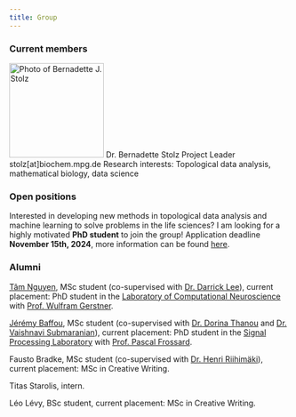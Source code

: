 ```yaml
---
title: Group
---
```


### Current members

<img src="/images/group_fotos/Stolz_lowRes.jpg" alt="Photo of Bernadette J. Stolz" width="170" />  
Dr. Bernadette Stolz  
Project Leader  
stolz[at]biochem.mpg.de  
Research interests: Topological data analysis, mathematical biology, data science  

### Open positions

Interested in developing new methods in topological data analysis and machine learning to solve problems in the life sciences? I am looking for a highly motivated **PhD student** to join the group! Application deadline **November 15th, 2024**, more information can be found [here](https://recruitingapp-5446.de.umantis.com/Vacancies/517/Description/2).


### Alumni

[Tâm Nguyen](https://people.epfl.ch/tam.nguyen?lang=en), MSc student (co-supervised with [Dr. Darrick Lee](https://darricklee.com)), current placement: PhD student in the [Laboratory of Computational Neuroscience](https://www.epfl.ch/labs/lcn/) with [Prof. Wulfram Gerstner](https://lcnwww.epfl.ch/gerstner/).

[Jérémy Baffou](https://people.epfl.ch/jeremy.baffou?lang=en), MSc student (co-supervised with [Dr. Dorina Thanou](https://people.epfl.ch/dorina.thanou?lang=en) and [Dr. Vaishnavi Submaranian](https://people.epfl.ch/vaishnavi.subramanian?lang=en)), current placement: PhD student in the [Signal Processing Laboratory](https://www.epfl.ch/labs/lts4/) with [Prof. Pascal Frossard](https://www.epfl.ch/labs/lts4/people/people-current/frossard/).

Fausto Bradke, MSc student (co-supervised with [Dr. Henri Riihimäki](https://www.kth.se/profile/henrir?l=en)), current placement: MSc in Creative Writing.

Titas Starolis, intern.

Léo Lévy, BSc student, current placement: MSc in Creative Writing.
